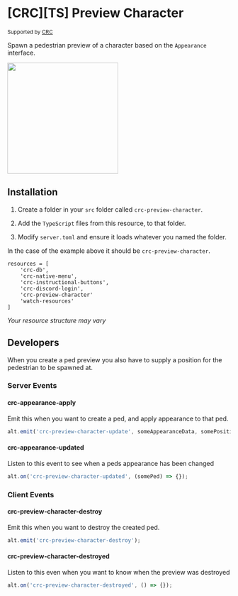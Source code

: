 # [CRC][TS] Preview Character

<sup>Supported by <a href="https://github.com/orgs/altv-crc/">CRC</a></sup>

Spawn a pedestrian preview of a character based on the `Appearance` interface.

<img src="https://i.imgur.com/XV7ZBam.png" width="250" />
 
## Installation

1. Create a folder in your `src` folder called `crc-preview-character`.

2. Add the `TypeScript` files from this resource, to that folder.

3. Modify `server.toml` and ensure it loads whatever you named the folder.

In the case of the example above it should be `crc-preview-character`.

```
resources = [ 
    'crc-db',
    'crc-native-menu',
    'crc-instructional-buttons',
    'crc-discord-login',
    'crc-preview-character'
    'watch-resources'
]
```

_Your resource structure may vary_

## Developers

When you create a ped preview you also have to supply a position for the pedestrian to be spawned at.


### Server Events

#### crc-appearance-apply

Emit this when you want to create a ped, and apply appearance to that ped.

```ts
alt.emit('crc-preview-character-update', someAppearanceData, somePosition);
```

#### crc-appearance-updated

Listen to this event to see when a peds appearance has been changed

```ts
alt.on('crc-preview-character-updated', (somePed) => {});
```

### Client Events

#### crc-preview-character-destroy

Emit this when you want to destroy the created ped.

```ts
alt.emit('crc-preview-character-destroy');
```

#### crc-preview-character-destroyed

Listen to this even when you want to know when the preview was destroyed

```ts
alt.on('crc-preview-character-destroyed', () => {});
```